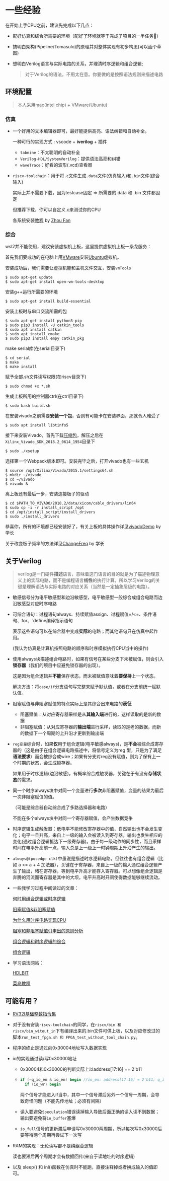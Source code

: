 # 一些经验

在开始上手CPU之前，建议先完成以下几点：

- 配好仿真和综合所需要的环境（配好了环境就等于完成了项目的一半任务🐶）

- 搞明白架构(Pipeline/Tomasulo)的原理并对整体实现有初步构思(可以画个草图)

- 想明白Verilog语言与实际电路的关系，并理清时序逻辑和组合逻辑;

  > 对于Verilog的语法，不用太在意。你要做的是按照语法规则来描述电路



## 环境配置

> 本人采用mac(intel chip) + VMware(Ubuntu)

### 仿真

- 一个好用的文本编辑器即可，最好能提供高亮、语法纠错和自动补全。

  一种可行的实现方式 : vscode + **iverilog** + 插件

  -  `tabnine`：不太聪明的自动补全
  - `Verilog-HDL/SystemVerilog`：提供语法高亮和纠错
  - `waveTrace`：好看的波形(.vcd)查看器

- `riscv-toolchain`：用于将`.c`文件生成`.data`文件(仿真输入)和`.bin`文件(综合输入)

  实际上并不需要下载，因为testcase固定 => 所需要的.data 和 .bin 文件都固定

  但推荐下载，你可以自定义.c来测试你的CPU

  各系统安装[教程](riscv-toolchain-installation-usage.md) by [Zhou Fan](https://github.com/Evensgn)

### 综合

wsl2并不能使用，建议安装虚拟机上板，这里提供虚拟机上板一条龙服务：

首先我们要成功的在电脑上用[VMware](https://vmap.sjtu.edu.cn/)安装[Ubuntu](https://jbox.sjtu.edu.cn/l/i10Jkj)虚拟机。

安装成功后，我们需要让虚拟机能和主机文件交互，安装`vmTools`

```
$ sudo apt-get update
$ sudo apt-get install open-vm-tools-desktop
```

安装g++运行所需要的环境

```
$ sudo apt-get install build-essential
```

安装上板时与串口交流所需的包

```
$ sudo apt-get install python3-pip
$ sudo pip3 install -U catkin_tools
$ sudo apt install catkin
$ sudo apt install cmake
$ sudo pip3 install empy catkin_pkg
```

make serial库(在serial目录下)

```
$ cd serial
$ make
$ make install
```

赋予全部.sh文件读写权限(在riscv目录下)

```
$ sudo chmod +x *.sh
```

生成上板所用的控制器ctrl(在ctrl目录下)

```
$ sudo bash build.sh
```

在安装vivado之前需要**安装一个包**，否则有可能卡在安装界面，那就令人难受了

```
$ sudo apt install libtinfo5
```

接下来安装Vivado，首先下载[压缩包](https://jbox.sjtu.edu.cn/v/link/view/b9f255e2e1b24504943e472cc92d2db0)，解压之后在`Xilinx_Vivado_SDK_2018.2_0614_1954`目录下

```
$ sudo ./xsetup
```

选择第一个Webpack版本即可。安装完毕之后，打开vivado也有一些玄机

```
$ source /opt/Xilinx/Vivado/2015.1/settings64.sh
$ mkdir ~/vivado
$ cd ~/vivado
$ vivado &
```

离上板还有最后一步，安装连接板子的驱动

```
$ cd $PATH_TO_VIVADO/2018.2/data/xicom/cable_drivers/lin64
$ sudo cp -i -r install_script /opt
$ cd /opt/install_script/install_drivers
$ sudo ./install_drivers
```

恭喜你，所有的环境都已经安装好了，有关上板的具体操作详见[vivadoDemo](vivadoDemo.pdf) by 学长

关于改变板子频率的方法详见[ChangeFreq](ChangeFreq.pdf) by 学长



## 关于Verilog

> verilog是一门硬件**描述**语言，意味着这门语言的目的就是为了描述物理意义上的实际电路，而不是编程语言**线性**的执行计算，所以学习Verilog的关键是理解语法与实际电路的对应关系（当然是一定抽象层级的电路）。

- 敏感信号分为电平敏感型和边沿敏感型，电平敏感型一般综合成组合电路而边沿敏感型对应时序电路

- 可综合语句：过程语句always、持续赋值assign、过程赋值=/<=、条件语句、for、`define编译指示语句

  表示这些语句可以在综合器中变成**实际**的电路；而其他语句只在仿真中起作用。

  (我认为仿真是计算机按照电路的顺序和时序模拟执行CPU当中的操作)

- 使用always块描述组合电路时，如果有信号在某些分支下未被赋值，则会引入**锁存器**（我们的项目中应避免锁存器的出现）。

  这是因为组合逻辑并**不能**保存状态，而未被赋值意味着**要保持**上一个状态。

  解决方法：将`case/if`分支语句写完整来赋予默认值，或者在分支前统一赋默认值。

- 阻塞赋值与非阻塞赋值的特点实际上是其综合出来电路的**表征**
  - 阻塞赋值：从对应寄存器采样是从**其输入端**进行的，这样读取的是新的数据
  - 非阻塞赋值：从对应寄存器的**输出端**进行采样，读取的是老的数据，而新的数据下一个周期的上升沿才更新到输出端

- `reg变量`综合时，如果**仅**用于组合逻辑(电平敏感always)，是**不会**被综合成寄存器的（这是由于在组合逻辑电路描述中，将信号定义为reg 型，只是为了满足**语法要求**）而会被综合成wire；如果有分支对reg没有赋值，则为了保有上一个时期的状态，会生成锁存器。

  如果用于时序逻辑(边沿敏感)，有概率综合成触发器，关键在于有没有**存储状态**的需求。

- 同一个时序always块中对同一个变量进行**多次**非阻塞赋值，变量的结果为最后一次非阻塞赋值的值。

  （可能是综合器自动综合成了多路选择器和电路）

  不能在多个always块中对同一个寄存器赋值，会产生数据竞争

- 时序逻辑生成触发器：低电平不能修改寄存器中的值，自然输出也不会发生变化；电平一旦升高，来自上一级的输入会被读入到寄存器，输出也发生相应的变化(通过组合逻辑抵达下一级寄存器)。由于每一级动作的同步性，而且采样时间在电平升高前一点，输入总是上一级上一时钟周期上升沿产生的输出。

- `always@(posedge clk)`中虽说是描述时序逻辑电路，但往往也有组合逻辑（比如 a <= a + 4 加法器），关键在于寄存器，来自上一级的输入通过组合逻辑产生了输出，堵在寄存器，等到电平升高才能存入寄存器。可以想像组合逻辑是奔腾的河流而寄存器是其中的大坝，电平升高时开闸使得数据能够继续流动。

- 一些我学习过程中阅读过的文章：

  [何时用组合逻辑或时序逻辑](https://www.cnblogs.com/fendoudexiaohai/p/13164368.html)

  [阻塞赋值&非阻塞赋值](https://blog.csdn.net/Jackiezhang1993/article/details/84315983)

  [为什么用时序电路实现CPU](https://www.cnblogs.com/niuyourou/p/12075634.html)

  [阻塞和非阻塞赋值引申出的原则分析](http://aijishu.com/a/1060000000226195)

  [组合逻辑和时序逻辑的综合](https://east1203.github.io/2019/05/27/IC/others/%E7%BB%84%E5%90%88%E9%80%BB%E8%BE%91%E5%92%8C%E6%97%B6%E5%BA%8F%E9%80%BB%E8%BE%91%E7%9A%84%E7%BB%BC%E5%90%88/)

  [组合逻辑](https://www.cnblogs.com/liushuhe1990/articles/13194051.html)

- 学习语法网站：

  [HDLBIT](https://hdlbits.01xz.net/wiki/Step_one)
  
  [菜鸟教程](https://www.runoob.com/w3cnote/verilog-basic-syntax.html)



## 可能有用？

- [RV32I基础整数指令集](https://www.cnblogs.com/mikewolf2002/p/11196680.html)

- 对于没有安装`riscv-toolchain`的同学，在`riscv/bin 和 riscv/bin_witout_in`下有编译出来的.bin文件可供上板，以及对应修改过的脚本`run_test_fpga.sh 和 FPGA_test_without_tool_chain.py`。

- 程序的终止是通过向0x30004地址写入数据实现

- io的实现通过读/写0x30000地址

  - 0x30004和0x30000的判断实际上以address[17:16] == 2'b11

  - ```verilog
    if (~q_io_en & io_en) begin //io_en: address[17:16] = 2'b11; q_io_en <= io_en
      if (io_wr) begin
    ```

    两个信号才能进入if当中，其中一个信号滞后另外一个信号一周期，会导致奇怪问题（不能先传地址；必须有间隔）

  - 读入要避免`Speculation`错误读掉输入导致后面正确的读入读不到数据；输出要避免将`io_buffer`塞爆
    
  - `io_full`信号的更新滞后申请写0x30000两周期，所以每次写0x30000后要等待两个周期再尝试下一次写

- RAM的实现：无论读写都不是纯组合逻辑

  读也要滞后两个周期才会有数据回传(来自于读地址的时序逻辑)

- 以及 sleep() 和 inl()函数在仿真时不能跑，直接注释掉或者换成输入的值即可。